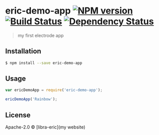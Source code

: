 # eric-demo-app [![NPM version][npm-image]][npm-url] [![Build Status][travis-image]][travis-url] [![Dependency Status][daviddm-image]][daviddm-url]
> my first electrode app

## Installation

```sh
$ npm install --save eric-demo-app
```

## Usage

```js
var ericDemoApp = require('eric-demo-app');

ericDemoApp('Rainbow');
```
## License

Apache-2.0 © [libra-eric](my website)


[npm-image]: https://badge.fury.io/js/eric-demo-app.svg
[npm-url]: https://npmjs.org/package/eric-demo-app
[travis-image]: https://travis-ci.org/libra-eric/eric-demo-app.svg?branch=master
[travis-url]: https://travis-ci.org/libra-eric/eric-demo-app
[daviddm-image]: https://david-dm.org/libra-eric/eric-demo-app.svg?theme=shields.io
[daviddm-url]: https://david-dm.org/libra-eric/eric-demo-app
